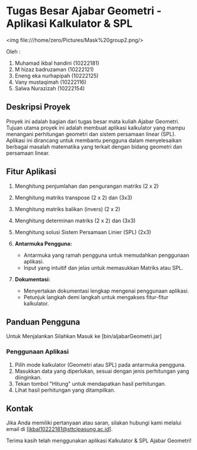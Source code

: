 # Tugas Besar Ajabar Geometri - Aplikasi Kalkulator & SPL

<img file:///home/zero/Pictures/Mask%20group2.png/>

Oleh :
1. Muhamad ikbal handini (10222181)
2. M hizaz badruzaman (10222121)
3. Eneng eka nurhapipah (10222125)
4. Vany mustaqimah (10222116)
5. Salwa Nurazizah (10222154)

## Deskripsi Proyek
Proyek ini adalah bagian dari tugas besar mata kuliah Ajabar Geometri. Tujuan utama proyek ini adalah membuat aplikasi kalkulator yang mampu menangani perhitungan geometri dan sistem persamaan linear (SPL). Aplikasi ini dirancang untuk membantu pengguna dalam menyelesaikan berbagai masalah matematika yang terkait dengan bidang geometri dan persamaan linear.

## Fitur Aplikasi


1. Menghitung penjumlahan dan pengurangan matriks (2 x 2)
2. Menghitung matriks transpose (2 x 2) dan (3x3)
3. Menghitung matriks balikan (invers) (2 x 2)
4. Menghitung determinan matriks (2 x 2) dan (3x3)
5. Menghitung solusi Sistem Persamaan Linier (SPL) (2x3)

6. **Antarmuka Pengguna:**
   - Antarmuka yang ramah pengguna untuk memudahkan penggunaan aplikasi.
   - Input yang intuitif dan jelas untuk memasukkan Matriks atau SPL.

7. **Dokumentasi:**
   - Menyertakan dokumentasi lengkap mengenai penggunaan aplikasi.
   - Petunjuk langkah demi langkah untuk mengakses fitur-fitur kalkulator.

## Panduan Pengguna
Untuk Menjalankan Silahkan Masuk ke [bin/aljabarGeometri.jar] 

### Penggunaan Aplikasi
1. Pilih mode kalkulator (Geometri atau SPL) pada antarmuka pengguna.
2. Masukkan data yang diperlukan, sesuai dengan jenis perhitungan yang diinginkan.
3. Tekan tombol "Hitung" untuk mendapatkan hasil perhitungan.
4. Lihat hasil perhitungan yang ditampilkan.

## Kontak
Jika Anda memiliki pertanyaan atau saran, silakan hubungi kami melalui email di [ikbal10222181@sttcipasung.ac.id].

Terima kasih telah menggunakan aplikasi Kalkulator & SPL Ajabar Geometri!
